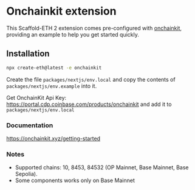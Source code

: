 # Onchainkit extension

This Scaffold-ETH 2 extension comes pre-configured with [onchainkit](https://onchainkit.xyz/), providing an example to help you get started quickly.

## Installation

```bash
npx create-eth@latest -e onchainkit
```

Create the file `packages/nextjs/env.local` and copy the contents of `packages/nextjs/env.example` into it.

Get OnchainKit Api Key: https://portal.cdp.coinbase.com/products/onchainkit and add it to `packages/nextjs/env.local`

### Documentation

https://onchainkit.xyz/getting-started

### Notes

- Supported chains: 10, 8453, 84532 (OP Mainnet, Base Mainnet, Base Sepolia).
- Some components works only on Base Mainnet
